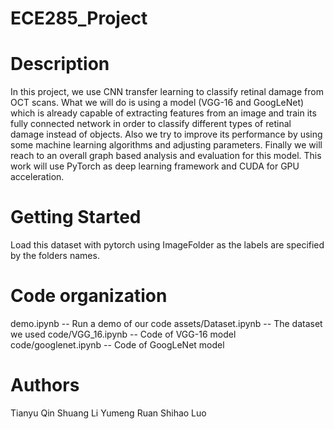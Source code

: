 # ECE285_Project

Description
===========

In this project, we use CNN transfer learning to classify retinal damage from OCT scans. What we will do is using a model (VGG-16 and GoogLeNet) which is already capable of extracting features from an image and train its fully connected network in order to classify different types of retinal damage instead of objects. Also we try to improve its performance by using some machine learning algorithms and adjusting parameters. Finally we will reach to an overall graph based analysis and evaluation for this model. This work will use PyTorch as deep learning framework and CUDA for GPU acceleration. 

Getting Started
===============
Load this dataset with pytorch using ImageFolder as the labels are specified by the folders names.


Code organization
=================

demo.ipynb                   --   Run a demo of our code
assets/Dataset.ipynb         --   The dataset we used
code/VGG_16.ipynb            --   Code of VGG-16 model
code/googlenet.ipynb         --   Code of GoogLeNet model

Authors
=======
Tianyu Qin
Shuang Li
Yumeng Ruan
Shihao Luo



